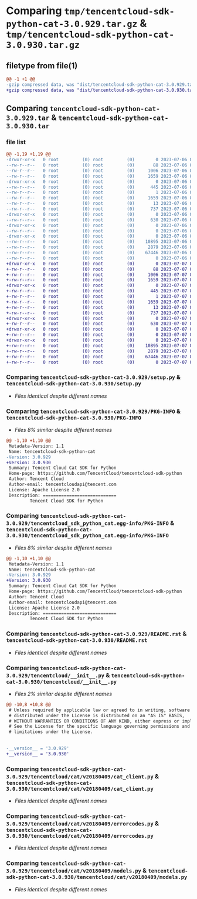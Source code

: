 # Comparing `tmp/tencentcloud-sdk-python-cat-3.0.929.tar.gz` & `tmp/tencentcloud-sdk-python-cat-3.0.930.tar.gz`

## filetype from file(1)

```diff
@@ -1 +1 @@
-gzip compressed data, was "dist/tencentcloud-sdk-python-cat-3.0.929.tar", last modified: Thu Jul  6 00:20:47 2023, max compression
+gzip compressed data, was "dist/tencentcloud-sdk-python-cat-3.0.930.tar", last modified: Fri Jul  7 00:18:21 2023, max compression
```

## Comparing `tencentcloud-sdk-python-cat-3.0.929.tar` & `tencentcloud-sdk-python-cat-3.0.930.tar`

### file list

```diff
@@ -1,19 +1,19 @@
-drwxr-xr-x   0 root         (0) root         (0)        0 2023-07-06 00:20:47.000000 tencentcloud-sdk-python-cat-3.0.929/
--rw-r--r--   0 root         (0) root         (0)       88 2023-07-06 00:20:47.000000 tencentcloud-sdk-python-cat-3.0.929/setup.cfg
--rw-r--r--   0 root         (0) root         (0)     1006 2023-07-06 00:20:47.000000 tencentcloud-sdk-python-cat-3.0.929/setup.py
--rw-r--r--   0 root         (0) root         (0)     1659 2023-07-06 00:20:47.000000 tencentcloud-sdk-python-cat-3.0.929/PKG-INFO
-drwxr-xr-x   0 root         (0) root         (0)        0 2023-07-06 00:20:47.000000 tencentcloud-sdk-python-cat-3.0.929/tencentcloud_sdk_python_cat.egg-info/
--rw-r--r--   0 root         (0) root         (0)      445 2023-07-06 00:20:47.000000 tencentcloud-sdk-python-cat-3.0.929/tencentcloud_sdk_python_cat.egg-info/SOURCES.txt
--rw-r--r--   0 root         (0) root         (0)        1 2023-07-06 00:20:47.000000 tencentcloud-sdk-python-cat-3.0.929/tencentcloud_sdk_python_cat.egg-info/dependency_links.txt
--rw-r--r--   0 root         (0) root         (0)     1659 2023-07-06 00:20:47.000000 tencentcloud-sdk-python-cat-3.0.929/tencentcloud_sdk_python_cat.egg-info/PKG-INFO
--rw-r--r--   0 root         (0) root         (0)       13 2023-07-06 00:20:47.000000 tencentcloud-sdk-python-cat-3.0.929/tencentcloud_sdk_python_cat.egg-info/top_level.txt
--rw-r--r--   0 root         (0) root         (0)      737 2023-07-06 00:20:47.000000 tencentcloud-sdk-python-cat-3.0.929/README.rst
-drwxr-xr-x   0 root         (0) root         (0)        0 2023-07-06 00:20:47.000000 tencentcloud-sdk-python-cat-3.0.929/tencentcloud/
--rw-r--r--   0 root         (0) root         (0)      630 2023-07-06 00:20:47.000000 tencentcloud-sdk-python-cat-3.0.929/tencentcloud/__init__.py
-drwxr-xr-x   0 root         (0) root         (0)        0 2023-07-06 00:20:47.000000 tencentcloud-sdk-python-cat-3.0.929/tencentcloud/cat/
--rw-r--r--   0 root         (0) root         (0)        0 2023-07-06 00:20:47.000000 tencentcloud-sdk-python-cat-3.0.929/tencentcloud/cat/__init__.py
-drwxr-xr-x   0 root         (0) root         (0)        0 2023-07-06 00:20:47.000000 tencentcloud-sdk-python-cat-3.0.929/tencentcloud/cat/v20180409/
--rw-r--r--   0 root         (0) root         (0)    10895 2023-07-06 00:20:47.000000 tencentcloud-sdk-python-cat-3.0.929/tencentcloud/cat/v20180409/cat_client.py
--rw-r--r--   0 root         (0) root         (0)     2879 2023-07-06 00:20:47.000000 tencentcloud-sdk-python-cat-3.0.929/tencentcloud/cat/v20180409/errorcodes.py
--rw-r--r--   0 root         (0) root         (0)    67446 2023-07-06 00:20:47.000000 tencentcloud-sdk-python-cat-3.0.929/tencentcloud/cat/v20180409/models.py
--rw-r--r--   0 root         (0) root         (0)        0 2023-07-06 00:20:47.000000 tencentcloud-sdk-python-cat-3.0.929/tencentcloud/cat/v20180409/__init__.py
+drwxr-xr-x   0 root         (0) root         (0)        0 2023-07-07 00:18:21.000000 tencentcloud-sdk-python-cat-3.0.930/
+-rw-r--r--   0 root         (0) root         (0)       88 2023-07-07 00:18:21.000000 tencentcloud-sdk-python-cat-3.0.930/setup.cfg
+-rw-r--r--   0 root         (0) root         (0)     1006 2023-07-07 00:18:21.000000 tencentcloud-sdk-python-cat-3.0.930/setup.py
+-rw-r--r--   0 root         (0) root         (0)     1659 2023-07-07 00:18:21.000000 tencentcloud-sdk-python-cat-3.0.930/PKG-INFO
+drwxr-xr-x   0 root         (0) root         (0)        0 2023-07-07 00:18:21.000000 tencentcloud-sdk-python-cat-3.0.930/tencentcloud_sdk_python_cat.egg-info/
+-rw-r--r--   0 root         (0) root         (0)      445 2023-07-07 00:18:21.000000 tencentcloud-sdk-python-cat-3.0.930/tencentcloud_sdk_python_cat.egg-info/SOURCES.txt
+-rw-r--r--   0 root         (0) root         (0)        1 2023-07-07 00:18:21.000000 tencentcloud-sdk-python-cat-3.0.930/tencentcloud_sdk_python_cat.egg-info/dependency_links.txt
+-rw-r--r--   0 root         (0) root         (0)     1659 2023-07-07 00:18:21.000000 tencentcloud-sdk-python-cat-3.0.930/tencentcloud_sdk_python_cat.egg-info/PKG-INFO
+-rw-r--r--   0 root         (0) root         (0)       13 2023-07-07 00:18:21.000000 tencentcloud-sdk-python-cat-3.0.930/tencentcloud_sdk_python_cat.egg-info/top_level.txt
+-rw-r--r--   0 root         (0) root         (0)      737 2023-07-07 00:18:21.000000 tencentcloud-sdk-python-cat-3.0.930/README.rst
+drwxr-xr-x   0 root         (0) root         (0)        0 2023-07-07 00:18:21.000000 tencentcloud-sdk-python-cat-3.0.930/tencentcloud/
+-rw-r--r--   0 root         (0) root         (0)      630 2023-07-07 00:18:21.000000 tencentcloud-sdk-python-cat-3.0.930/tencentcloud/__init__.py
+drwxr-xr-x   0 root         (0) root         (0)        0 2023-07-07 00:18:21.000000 tencentcloud-sdk-python-cat-3.0.930/tencentcloud/cat/
+-rw-r--r--   0 root         (0) root         (0)        0 2023-07-07 00:18:21.000000 tencentcloud-sdk-python-cat-3.0.930/tencentcloud/cat/__init__.py
+drwxr-xr-x   0 root         (0) root         (0)        0 2023-07-07 00:18:21.000000 tencentcloud-sdk-python-cat-3.0.930/tencentcloud/cat/v20180409/
+-rw-r--r--   0 root         (0) root         (0)    10895 2023-07-07 00:18:21.000000 tencentcloud-sdk-python-cat-3.0.930/tencentcloud/cat/v20180409/cat_client.py
+-rw-r--r--   0 root         (0) root         (0)     2879 2023-07-07 00:18:21.000000 tencentcloud-sdk-python-cat-3.0.930/tencentcloud/cat/v20180409/errorcodes.py
+-rw-r--r--   0 root         (0) root         (0)    67446 2023-07-07 00:18:21.000000 tencentcloud-sdk-python-cat-3.0.930/tencentcloud/cat/v20180409/models.py
+-rw-r--r--   0 root         (0) root         (0)        0 2023-07-07 00:18:21.000000 tencentcloud-sdk-python-cat-3.0.930/tencentcloud/cat/v20180409/__init__.py
```

### Comparing `tencentcloud-sdk-python-cat-3.0.929/setup.py` & `tencentcloud-sdk-python-cat-3.0.930/setup.py`

 * *Files identical despite different names*

### Comparing `tencentcloud-sdk-python-cat-3.0.929/PKG-INFO` & `tencentcloud-sdk-python-cat-3.0.930/PKG-INFO`

 * *Files 8% similar despite different names*

```diff
@@ -1,10 +1,10 @@
 Metadata-Version: 1.1
 Name: tencentcloud-sdk-python-cat
-Version: 3.0.929
+Version: 3.0.930
 Summary: Tencent Cloud Cat SDK for Python
 Home-page: https://github.com/TencentCloud/tencentcloud-sdk-python
 Author: Tencent Cloud
 Author-email: tencentcloudapi@tencent.com
 License: Apache License 2.0
 Description: ============================
         Tencent Cloud SDK for Python
```

### Comparing `tencentcloud-sdk-python-cat-3.0.929/tencentcloud_sdk_python_cat.egg-info/PKG-INFO` & `tencentcloud-sdk-python-cat-3.0.930/tencentcloud_sdk_python_cat.egg-info/PKG-INFO`

 * *Files 8% similar despite different names*

```diff
@@ -1,10 +1,10 @@
 Metadata-Version: 1.1
 Name: tencentcloud-sdk-python-cat
-Version: 3.0.929
+Version: 3.0.930
 Summary: Tencent Cloud Cat SDK for Python
 Home-page: https://github.com/TencentCloud/tencentcloud-sdk-python
 Author: Tencent Cloud
 Author-email: tencentcloudapi@tencent.com
 License: Apache License 2.0
 Description: ============================
         Tencent Cloud SDK for Python
```

### Comparing `tencentcloud-sdk-python-cat-3.0.929/README.rst` & `tencentcloud-sdk-python-cat-3.0.930/README.rst`

 * *Files identical despite different names*

### Comparing `tencentcloud-sdk-python-cat-3.0.929/tencentcloud/__init__.py` & `tencentcloud-sdk-python-cat-3.0.930/tencentcloud/__init__.py`

 * *Files 2% similar despite different names*

```diff
@@ -10,8 +10,8 @@
 # Unless required by applicable law or agreed to in writing, software
 # distributed under the License is distributed on an "AS IS" BASIS,
 # WITHOUT WARRANTIES OR CONDITIONS OF ANY KIND, either express or implied.
 # See the License for the specific language governing permissions and
 # limitations under the License.
 
 
-__version__ = '3.0.929'
+__version__ = '3.0.930'
```

### Comparing `tencentcloud-sdk-python-cat-3.0.929/tencentcloud/cat/v20180409/cat_client.py` & `tencentcloud-sdk-python-cat-3.0.930/tencentcloud/cat/v20180409/cat_client.py`

 * *Files identical despite different names*

### Comparing `tencentcloud-sdk-python-cat-3.0.929/tencentcloud/cat/v20180409/errorcodes.py` & `tencentcloud-sdk-python-cat-3.0.930/tencentcloud/cat/v20180409/errorcodes.py`

 * *Files identical despite different names*

### Comparing `tencentcloud-sdk-python-cat-3.0.929/tencentcloud/cat/v20180409/models.py` & `tencentcloud-sdk-python-cat-3.0.930/tencentcloud/cat/v20180409/models.py`

 * *Files identical despite different names*

